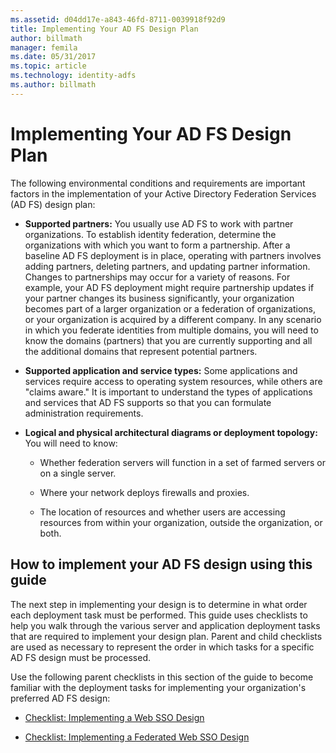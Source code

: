 ```yaml
---
ms.assetid: d04dd17e-a843-46fd-8711-0039918f92d9
title: Implementing Your AD FS Design Plan
author: billmath
manager: femila
ms.date: 05/31/2017
ms.topic: article
ms.technology: identity-adfs
ms.author: billmath
---
```


# Implementing Your AD FS Design Plan

The following environmental conditions and requirements are important factors in the implementation of your Active Directory Federation Services \(AD FS\) design plan:

-   **Supported partners:** You usually use AD FS to work with partner organizations. To establish identity federation, determine the organizations with which you want to form a partnership. After a baseline AD FS deployment is in place, operating with partners involves adding partners, deleting partners, and updating partner information. Changes to partnerships may occur for a variety of reasons. For example, your AD FS deployment might require partnership updates if your partner changes its business significantly, your organization becomes part of a larger organization or a federation of organizations, or your organization is acquired by a different company. In any scenario in which you federate identities from multiple domains, you will need to know the domains \(partners\) that you are currently supporting and all the additional domains that represent potential partners.

-   **Supported application and service types:** Some applications and services require access to operating system resources, while others are "claims aware." It is important to understand the types of applications and services that AD FS supports so that you can formulate administration requirements.

-   **Logical and physical architectural diagrams or deployment topology:** You will need to know:

    -   Whether federation servers will function in a set of farmed servers or on a single server.

    -   Where your network deploys firewalls and proxies.

    -   The location of resources and whether users are accessing resources from within your organization, outside the organization, or both.

## How to implement your AD FS design using this guide
The next step in implementing your design is to determine in what order each deployment task must be performed. This guide uses checklists to help you walk through the various server and application deployment tasks that are required to implement your design plan. Parent and child checklists are used as necessary to represent the order in which tasks for a specific AD FS design must be processed.

Use the following parent checklists in this section of the guide to become familiar with the deployment tasks for implementing your organization's preferred AD FS design:

-   [Checklist: Implementing a Web SSO Design](Checklist--Implementing-a-Web-SSO-Design.md)

-   [Checklist: Implementing a Federated Web SSO Design](Checklist--Implementing-a-Federated-Web-SSO-Design.md)

